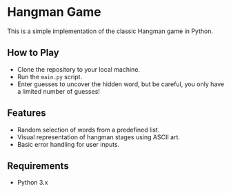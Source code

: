 # Hangman Game

This is a simple implementation of the classic Hangman game in Python.

## How to Play

- Clone the repository to your local machine.
- Run the `main.py` script.
- Enter guesses to uncover the hidden word, but be careful, you only have a limited number of guesses!

## Features

- Random selection of words from a predefined list.
- Visual representation of hangman stages using ASCII art.
- Basic error handling for user inputs.

## Requirements

- Python 3.x
